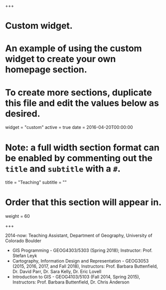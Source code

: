+++
# Custom widget.
# An example of using the custom widget to create your own homepage section.
# To create more sections, duplicate this file and edit the values below as desired.
widget = "custom"
active = true
date = 2016-04-20T00:00:00

# Note: a full width section format can be enabled by commenting out the `title` and `subtitle` with a `#`.
title = "Teaching"
subtitle = ""

# Order that this section will appear in.
weight = 60

+++

2014-now:  Teaching Assistant, Department of Geography, University of Colorado Boulder

- GIS Programming - GEOG4303/5303 (Spring 2018); Instructor: Prof. Stefan Leyk
- Cartography, Information Design and Representation - GEOG3053 (2015, 2016, 2017, and Fall 2018), Instructors: Prof. Barbara Buttenfield, Dr. David Parr, Dr. Sara Kelly, Dr. Eric Lovell
- Introduction to GIS - GEOG4103/5103 (Fall 2014, Spring 2015), Instructors: Prof. Barbara Buttenfield, Dr. Chris Anderson
